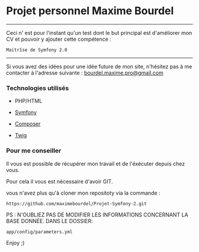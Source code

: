 Projet personnel Maxime Bourdel
========================

----------------------------------

Ceci n' est pour l'instant qu'un test dont le but principal est d'améliorer mon CV et pouvoir y ajouter cette compétence :

``Maitrîse de Symfony 2.0``

----------------------------------

Si vous avez des idées pour une idée future de mon site, n'hésitez pas à me contacter à l'adresse suivante : <bourdel.maxime.pro@gmail.com>


### Technologies utilisés

  * PHP/HTML

  * [Symfony][1]

  * [Composer][2]

  * [Twig][3]
 
### Pour me conseiller

Il vous est possible de récupérer mon travail et de l'éxécuter depuis chez vous.

Pour cela il vous est nécessaire d'avoir GIT.

vous n'avez plus qu'à cloner mon repositoty via la commande :

``https://github.com/maximebourdel/Projet-Symfony-2.git`` 

PS : N'OUBLIEZ PAS DE MODIFIER LES INFORMATIONS CONCERNANT LA BASE DONNÉE. DANS LE DOSSIER:

``app/config/parameters.yml ``


Enjoy ;)

[1]:  http://http://symfony.com/
[2]:  http://getcomposer.org/
[3]:  http://twig.sensiolabs.org/documentation
